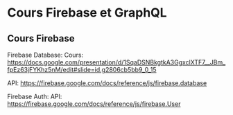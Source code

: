 # Cours Firebase et GraphQL

## Cours Firebase

Firebase Database:
Cours: https://docs.google.com/presentation/d/1SqaDSNBkgtkA3GgxclXTF7__JBm_fpEz63jFYKhz5nM/edit#slide=id.g2806cb5bb9_0_15

API: https://firebase.google.com/docs/reference/js/firebase.database

Firebase Auth:
API: https://firebase.google.com/docs/reference/js/firebase.User
